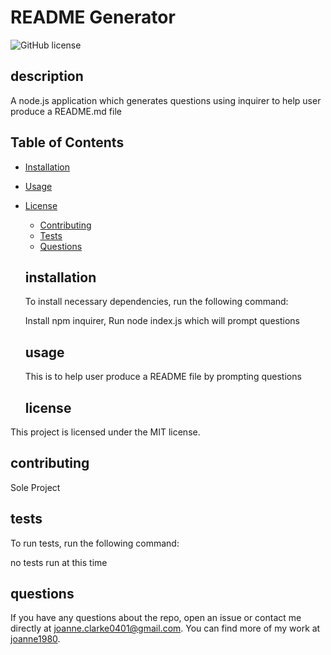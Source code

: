 # README Generator
  ![GitHub license](https://img.shields.io/badge/license-MIT-blue.svg)
  ## description
  A node.js application which generates questions using inquirer to help user produce a README.md file 

  ## Table of Contents 
  * [Installation](#installation)
  * [Usage](#usage)
   
* [License](#license)

  * [Contributing](#contributing)
  * [Tests](#tests)
  * [Questions](#questions)
  
  ## installation
  To install necessary dependencies, run the following command:
 
  Install npm inquirer, Run node index.js which will prompt questions 
 
  ## usage
  This is to help user produce a README file by prompting questions
  ## license
This project is licensed under the MIT license.
    
  ## contributing
  Sole Project

  ## tests
  To run tests, run the following command:
  
  no tests run at this time
  

  ## questions
  If you have any questions about the repo, open an issue or contact me directly at joanne.clarke0401@gmail.com. You can find more of my work at [joanne1980](https://github.com/joanne1980/).
  